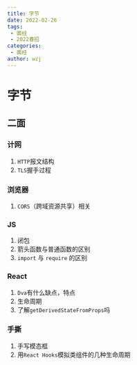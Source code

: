 ```yaml
---
title: 字节
date: 2022-02-26
tags:
 - 面经
 - 2022春招
categories:
 - 面经
author: wzj
---
```

# 字节
## 二面
### 计网
1. `HTTP`报文结构
2. `TLS`握手过程

### 浏览器
1. `CORS`（跨域资源共享）相关


### JS
1. 闭包
2. 箭头函数与普通函数的区别
3. `import` 与 `require` 的区别


### React
1. `Dva`有什么缺点，特点
2. 生命周期
3. 了解`getDerivedStateFromProps`吗

### 手撕
1. 手写模态框
2. 用`React Hooks`模拟类组件的几种生命周期

